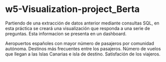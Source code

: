 # w5-Visualization-project_Berta

Partiendo de una extracción de datos anterior mediante consultas SQL, en esta práctica se creará una visualización que responda a una serie de preguntas.
Esta informacion se presenta en un dashboard.

Aeropuertos españoles con mayor número de pasajeros por comunidad autónoma.
Destinos más frecuentes entre los pasajeros.
Número de vuelos que llegan a las Islas Canarias e isla de destino.
Satisfación de los viajeros.
